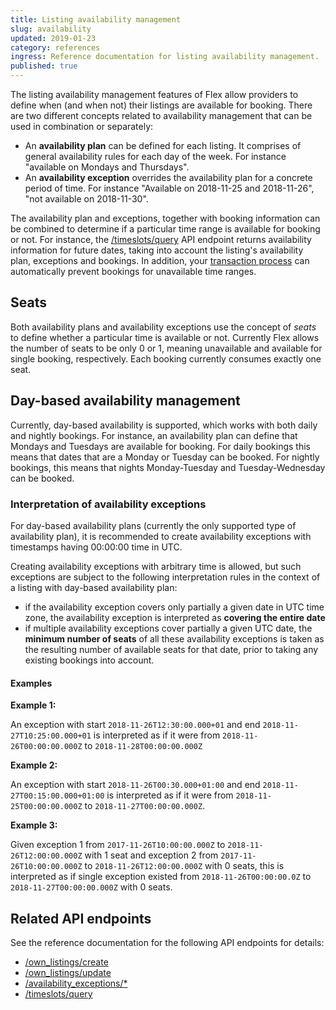```yaml
---
title: Listing availability management
slug: availability
updated: 2019-01-23
category: references
ingress: Reference documentation for listing availability management.
published: true
---
```


The listing availability management features of Flex allow providers to define
when (and when not) their listings are available for booking. There are two
different concepts related to availability management that can be used in
combination or separately:

- An **availability plan** can be defined for each listing. It comprises of
  general availability rules for each day of the week. For instance "available
  on Mondays and Thursdays".
- An **availability exception** overrides the availability plan for a concrete
  period of time. For instance "Available on 2018-11-25 and 2018-11-26", "not
  available on 2018-11-30".

The availability plan and exceptions, together with booking information can be
combined to determine if a particular time range is available for booking or
not. For instance, the
[/timeslots/query](https://flex-docs.sharetribe.com/index.html#query-time-slots)
API endpoint returns availability information for future dates, taking into
account the listing's availability plan, exceptions and bookings. In addition,
your
[transaction process](https://flex-docs.sharetribe.com/transaction-engine.html)
can automatically prevent bookings for unavailable time ranges.

## Seats

Both availability plans and availability exceptions use the concept of _seats_
to define whether a particular time is available or not. Currently Flex allows
the number of seats to be only 0 or 1, meaning unavailable and available for
single booking, respectively. Each booking currently consumes exactly one seat.

## Day-based availability management

Currently, day-based availability is supported, which works with both daily and
nightly bookings. For instance, an availability plan can define that Mondays and
Tuesdays are available for booking. For daily bookings this means that dates
that are a Monday or Tuesday can be booked. For nightly bookings, this means
that nights Monday-Tuesday and Tuesday-Wednesday can be booked.

### Interpretation of availability exceptions

For day-based availability plans (currently the only supported type of
availability plan), it is recommended to create availability exceptions with
timestamps having 00:00:00 time in UTC.

Creating availability exceptions with arbitrary time is allowed, but such
exceptions are subject to the following interpretation rules in the context of a
listing with day-based availability plan:

- if the availability exception covers only partially a given date in UTC time
  zone, the availability exception is interpreted as **covering the entire
  date**
- if multiple availability exceptions cover partially a given UTC date, the
  **minimum number of seats** of all these availability exceptions is taken as
  the resulting number of available seats for that date, prior to taking any
  existing bookings into account.

#### Examples

**Example 1:**

An exception with start `2018-11-26T12:30:00.000+01` and end
`2018-11-27T10:25:00.000+01` is interpreted as if it were from
`2018-11-26T00:00:00.000Z` to `2018-11-28T00:00:00.000Z`

**Example 2:**

An exception with start `2018-11-26T00:30.000+01:00` and end
`2018-11-27T00:15:00.000+01:00` is interpreted as if it were from
`2018-11-25T00:00:00.000Z` to `2018-11-27T00:00:00.000Z`.

**Example 3:**

Given exception 1 from `2017-11-26T10:00:00.000Z` to `2018-11-26T12:00:00.000Z`
with 1 seat and exception 2 from `2017-11-26T10:00:00.000Z` to
`2018-11-26T12:00:00.000Z` with 0 seats, this is interpreted as if single
exception existed from `2018-11-26T00:00:00.0Z` to `2018-11-27T00:00:00.000Z`
with 0 seats.

## Related API endpoints

See the reference documentation for the following API endpoints for details:

- [/own_listings/create](https://flex-docs.sharetribe.com/index.html#create-listing)
- [/own_listings/update](https://flex-docs.sharetribe.com/index.html#update-listing)
- [/availability_exceptions/\*](https://flex-docs.sharetribe.com/index.html#availability-exceptions)
- [/timeslots/query](https://flex-docs.sharetribe.com/index.html#query-time-slots)

